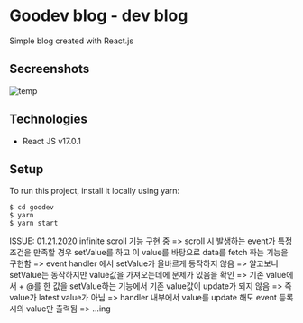 # Goodev blog - dev blog

Simple blog created with React.js

## Secreenshots

![temp]()

## Technologies

- React JS v17.0.1

## Setup

To run this project, install it locally using yarn:

```
$ cd goodev
$ yarn
$ yarn start
```


ISSUE:  01.21.2020
infinite scroll 기능 구현 중
=> scroll 시 발생하는 event가 특정 조건을 만족할 경우 setValue를 하고 이 value를 바탕으로 data를 fetch 하는 기능을 구현함
=> event handler 에서 setValue가 올바르게 동작하지 않음
=> 알고보니 setValue는 동작하지만 value값을 가져오는데에 문제가 있음을 확인
=> 기존 value에서 + @를 한 값을 setValue하는 기능에서 기존 value값이 update가 되지 않음
=> 즉 value가 latest value가 아님
=> handler 내부에서 value를 update 해도 event 등록 시의 value만 출력됨
=> ...ing

